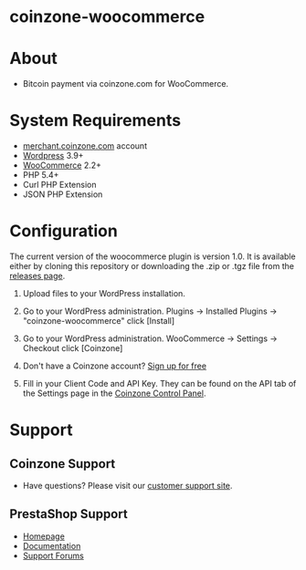 # coinzone-woocommerce

#  About

  * Bitcoin payment via coinzone.com for WooCommerce.

#  System Requirements

  * [merchant.coinzone.com](https://merchant.coinzone.com/signup?source=prestashop) account
  * [Wordpress](https://wordpress.org/about/requirements/) 3.9+
  * [WooCommerce](http://docs.woothemes.com/document/server-requirements/) 2.2+
  * PHP 5.4+
  * Curl PHP Extension
  * JSON PHP Extension

#  Configuration

The current version of the woocommerce plugin is version 1.0. It is available either by
cloning this repository or downloading the .zip or .tgz file from the
[releases page](https://github.com/CoinzoneBV/coinzone-woocommerce/releases/tag/1.0).

1. Upload files to your WordPress installation.

2. Go to your WordPress administration. Plugins -&gt; Installed Plugins -&gt;
"coinzone-woocommerce" click [Install]

3. Go to your WordPress administration. WooCommerce -&gt; Settings -&gt; Checkout click [Coinzone]

4. Don't have a Coinzone account? [Sign up for free](https://merchant.coinzone.com/signup?source=prestashop)

5. Fill in your Client Code and API Key. They can be found on the API tab of the Settings page in the [Coinzone Control Panel](https://merchant.coinzone.com/settings#apiTab).


#  Support

##  Coinzone Support

  * Have questions? Please visit our [customer support site](http://support.coinzone.com/).

##  PrestaShop Support

  * [Homepage](http://www.prestashop.com)
  * [Documentation](http://doc.prestashop.com/)
  * [Support Forums](http://www.prestashop.com/forums/)


